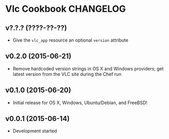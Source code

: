 Vlc Cookbook CHANGELOG
======================

v?.?.? (????-??-??)
-------------------
- Give the `vlc_app` resource an optional `version` attribute

v0.2.0 (2015-06-21)
-------------------
- Remove hardcoded version strings in OS X and Windows providers; get latest
  version from the VLC site during the Chef run

v0.1.0 (2015-06-20)
-------------------
- Initial release for OS X, Windows, Ubuntu/Debian, and FreeBSD!

v0.0.1 (2015-06-14)
-------------------
- Development started
